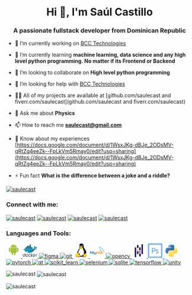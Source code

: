 <h1 align="center">Hi 👋, I'm Saúl Castillo</h1>
<h3 align="center">A passionate fullstack developer from Dominican Republic</h3>

- 🔭 I’m currently working on [BCC Technologies](bcctech.in)

- 🌱 I’m currently learning **machine learning, data science and any high level python programming. No matter if its Frontend or Backend**

- 👯 I’m looking to collaborate on **High level python programming**

- 🤝 I’m looking for help with [BCC Technologies](bcctech.in)

- 👨‍💻 All of my projects are available at [github.com/saulecast and fiverr.com/saulecast](github.com/saulecast and fiverr.com/saulecast)

- 💬 Ask me about **Physics**

- 📫 How to reach me **saulecast@gmail.com**

- 📄 Know about my experiences [https://docs.google.com/document/d/1WsxJKg-dBJe_2ODsMV-qRtZg4eeZk--FpLkVm5Rmay0/edit?usp=sharing](https://docs.google.com/document/d/1WsxJKg-dBJe_2ODsMV-qRtZg4eeZk--FpLkVm5Rmay0/edit?usp=sharing)

- ⚡ Fun fact **What is the difference between a joke and a riddle?**

<p align="left"> <a href="https://twitter.com/saulecast" target="blank"><img src="https://img.shields.io/twitter/follow/saulecast?logo=twitter&style=for-the-badge" alt="saulecast" /></a> </p>

<h3 align="left">Connect with me:</h3>
<p align="left">
<a href="https://twitter.com/saulecast" target="blank"><img align="center" src="https://raw.githubusercontent.com/rahuldkjain/github-profile-readme-generator/master/src/images/icons/Social/twitter.svg" alt="saulecast" height="30" width="40" /></a>
<a href="https://linkedin.com/in/saulecast" target="blank"><img align="center" src="https://raw.githubusercontent.com/rahuldkjain/github-profile-readme-generator/master/src/images/icons/Social/linked-in-alt.svg" alt="saulecast" height="30" width="40" /></a>
<a href="https://kaggle.com/saulecast" target="blank"><img align="center" src="https://raw.githubusercontent.com/rahuldkjain/github-profile-readme-generator/master/src/images/icons/Social/kaggle.svg" alt="saulecast" height="30" width="40" /></a>
<a href="https://instagram.com/saulecast" target="blank"><img align="center" src="https://raw.githubusercontent.com/rahuldkjain/github-profile-readme-generator/master/src/images/icons/Social/instagram.svg" alt="saulecast" height="30" width="40" /></a>
</p>

<h3 align="left">Languages and Tools:</h3>
<p align="left"> <a href="https://developer.android.com" target="_blank" rel="noreferrer"> <img src="https://raw.githubusercontent.com/devicons/devicon/master/icons/android/android-original-wordmark.svg" alt="android" width="40" height="40"/> </a> <a href="https://www.docker.com/" target="_blank" rel="noreferrer"> <img src="https://raw.githubusercontent.com/devicons/devicon/master/icons/docker/docker-original-wordmark.svg" alt="docker" width="40" height="40"/> </a> <a href="https://www.figma.com/" target="_blank" rel="noreferrer"> <img src="https://www.vectorlogo.zone/logos/figma/figma-icon.svg" alt="figma" width="40" height="40"/> </a> <a href="https://git-scm.com/" target="_blank" rel="noreferrer"> <img src="https://www.vectorlogo.zone/logos/git-scm/git-scm-icon.svg" alt="git" width="40" height="40"/> </a> <a href="https://www.linux.org/" target="_blank" rel="noreferrer"> <img src="https://raw.githubusercontent.com/devicons/devicon/master/icons/linux/linux-original.svg" alt="linux" width="40" height="40"/> </a> <a href="https://www.mysql.com/" target="_blank" rel="noreferrer"> <img src="https://raw.githubusercontent.com/devicons/devicon/master/icons/mysql/mysql-original-wordmark.svg" alt="mysql" width="40" height="40"/> </a> <a href="https://opencv.org/" target="_blank" rel="noreferrer"> <img src="https://www.vectorlogo.zone/logos/opencv/opencv-icon.svg" alt="opencv" width="40" height="40"/> </a> <a href="https://pandas.pydata.org/" target="_blank" rel="noreferrer"> <img src="https://raw.githubusercontent.com/devicons/devicon/2ae2a900d2f041da66e950e4d48052658d850630/icons/pandas/pandas-original.svg" alt="pandas" width="40" height="40"/> </a> <a href="https://www.photoshop.com/en" target="_blank" rel="noreferrer"> <img src="https://raw.githubusercontent.com/devicons/devicon/master/icons/photoshop/photoshop-line.svg" alt="photoshop" width="40" height="40"/> </a> <a href="https://www.python.org" target="_blank" rel="noreferrer"> <img src="https://raw.githubusercontent.com/devicons/devicon/master/icons/python/python-original.svg" alt="python" width="40" height="40"/> </a> <a href="https://pytorch.org/" target="_blank" rel="noreferrer"> <img src="https://www.vectorlogo.zone/logos/pytorch/pytorch-icon.svg" alt="pytorch" width="40" height="40"/> </a> <a href="https://www.qt.io/" target="_blank" rel="noreferrer"> <img src="https://upload.wikimedia.org/wikipedia/commons/0/0b/Qt_logo_2016.svg" alt="qt" width="40" height="40"/> </a> <a href="https://scikit-learn.org/" target="_blank" rel="noreferrer"> <img src="https://upload.wikimedia.org/wikipedia/commons/0/05/Scikit_learn_logo_small.svg" alt="scikit_learn" width="40" height="40"/> </a> <a href="https://www.selenium.dev" target="_blank" rel="noreferrer"> <img src="https://raw.githubusercontent.com/detain/svg-logos/780f25886640cef088af994181646db2f6b1a3f8/svg/selenium-logo.svg" alt="selenium" width="40" height="40"/> </a> <a href="https://www.sqlite.org/" target="_blank" rel="noreferrer"> <img src="https://www.vectorlogo.zone/logos/sqlite/sqlite-icon.svg" alt="sqlite" width="40" height="40"/> </a> <a href="https://www.tensorflow.org" target="_blank" rel="noreferrer"> <img src="https://www.vectorlogo.zone/logos/tensorflow/tensorflow-icon.svg" alt="tensorflow" width="40" height="40"/> </a> <a href="https://unity.com/" target="_blank" rel="noreferrer"> <img src="https://www.vectorlogo.zone/logos/unity3d/unity3d-icon.svg" alt="unity" width="40" height="40"/> </a> </p>

<p><img align="left" src="https://github-readme-stats.vercel.app/api/top-langs?username=saulecast&show_icons=true&locale=en&layout=compact" alt="saulecast" /></p>

<p>&nbsp;<img align="center" src="https://github-readme-stats.vercel.app/api?username=saulecast&show_icons=true&locale=en" alt="saulecast" /></p>

<p><img align="center" src="https://github-readme-streak-stats.herokuapp.com/?user=saulecast&" alt="saulecast" /></p>



<!---
saulecast/saulecast is a ✨ special ✨ repository because its `README.md` (this file) appears on your GitHub profile.
You can click the Preview link to take a look at your changes.
--->
